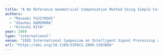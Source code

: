 ```yaml
---
title: "A No Reference Geometrical Compensation Method Using Simple Correlation-Based Data Hiding"
authors:
  - "Masaaki FUJIYOSHI"
  - "Shouhei KAMIMURA"
  - "Hitoshi KIYA"
year: 2009
type: "international"
venue: "IEEE International Symposium on Intelligent Signal Processing and Communication Systems, pp. MP2-D-2, Kanazawa, Japan, 2009-12-07."
url: "https://doi.org/10.1109/ISPACS.2009.5383866"
---
```

